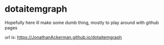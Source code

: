 ﻿# dotaitemgraph
Hopefully here ill make some dumb thing, mostly to play around with github pages

url is: https://JonathanAckerman.github.io/dotaitemgraph
